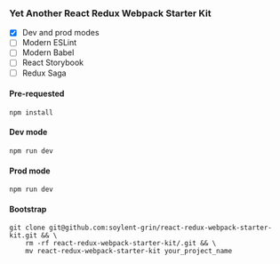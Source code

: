 ### Yet Another React Redux Webpack Starter Kit

* [x] Dev and prod modes
* [ ] Modern ESLint
* [ ] Modern Babel
* [ ] React Storybook
* [ ] Redux Saga

#### Pre-requested
```
npm install
```

#### Dev mode
```
npm run dev
```

#### Prod mode
```
npm run dev
```

#### Bootstrap
```
git clone git@github.com:soylent-grin/react-redux-webpack-starter-kit.git && \
    rm -rf react-redux-webpack-starter-kit/.git && \
    mv react-redux-webpack-starter-kit your_project_name 
```
